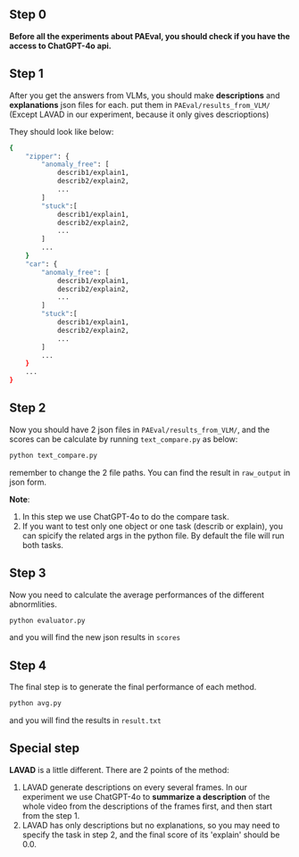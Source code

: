 ## Step 0 ##
**Before all the experiments about PAEval, you should check if you have the access to ChatGPT-4o api.**

## Step 1 ##
After you get the answers from VLMs, you should make **descriptions** and **explanations** json files for each. put them in ```PAEval/results_from_VLM/``` (Except LAVAD in our experiment, because it only gives descrioptions)

They should look like below:
```bash
{
    "zipper": {
        "anomaly_free": [
            describ1/explain1,
            describ2/explain2,
            ...
        ]
        "stuck":[
            describ1/explain1,
            describ2/explain2,
            ...
        ]
        ...
    }
    "car": {
        "anomaly_free": [
            describ1/explain1,
            describ2/explain2,
            ...
        ]
        "stuck":[
            describ1/explain1,
            describ2/explain2,
            ...
        ]
        ...
    }
    ...
}
```

## Step 2 ##
Now you should have 2 json files in ```PAEval/results_from_VLM/```, and the scores can be calculate by running ```text_compare.py``` as below:
```bash
python text_compare.py
```
remember to change the 2 file paths. You can find the result in ```raw_output``` in json form.

**Note**:
1. In this step we use ChatGPT-4o to do the compare task. 
2. If you want to test only one object or one task (describ or explain), you can spicify the related args in the python file. By default the file will run both tasks.

## Step 3 ##
Now you need to calculate the average performances of the different abnormlities.
```bash
python evaluator.py
```
and you will find the new json results in ```scores```

## Step 4 ##
The final step is to generate the final performance of each method.
```bash
python avg.py
```
and you will find the results in ```result.txt```

## Special step ##
**LAVAD** is a little different. There are 2 points of the method:
1. LAVAD generate descriptions on every several frames. In our experiment we use ChatGPT-4o to **summarize a description** of the whole video from the descriptions of the frames first, and then start from the step 1.
2. LAVAD has only descriptions but no explanations, so you may need to specify the task in step 2, and the final score of its 'explain' should be 0.0.
